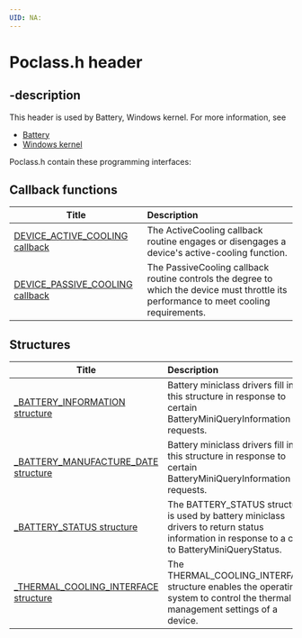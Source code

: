 ```yaml
---
UID: NA:
---
```


# Poclass.h header

## -description

This header is used by Battery, Windows kernel. For more information, see
- [Battery](../_battery/index.md)
- [Windows kernel](../_kernel/index.md)

Poclass.h contain these programming interfaces:


## Callback functions

| Title   | Description   |
| ---- |:---- |
| [DEVICE_ACTIVE_COOLING callback](nc-poclass-device_active_cooling.md) | The ActiveCooling callback routine engages or disengages a device's active-cooling function. |
| [DEVICE_PASSIVE_COOLING callback](nc-poclass-device_passive_cooling.md) | The PassiveCooling callback routine controls the degree to which the device must throttle its performance to meet cooling requirements. |

## Structures

| Title   | Description   |
| ---- |:---- |
| [_BATTERY_INFORMATION structure](ns-poclass-_battery_information.md) | Battery miniclass drivers fill in this structure in response to certain BatteryMiniQueryInformation requests. |
| [_BATTERY_MANUFACTURE_DATE structure](ns-poclass-_battery_manufacture_date.md) | Battery miniclass drivers fill in this structure in response to certain BatteryMiniQueryInformation requests. |
| [_BATTERY_STATUS structure](ns-poclass-_battery_status.md) | The BATTERY_STATUS structure is used by battery miniclass drivers to return status information in response to a call to BatteryMiniQueryStatus. |
| [_THERMAL_COOLING_INTERFACE structure](ns-poclass-_thermal_cooling_interface.md) | The THERMAL_COOLING_INTERFACE structure enables the operating system to control the thermal management settings of a device. |
